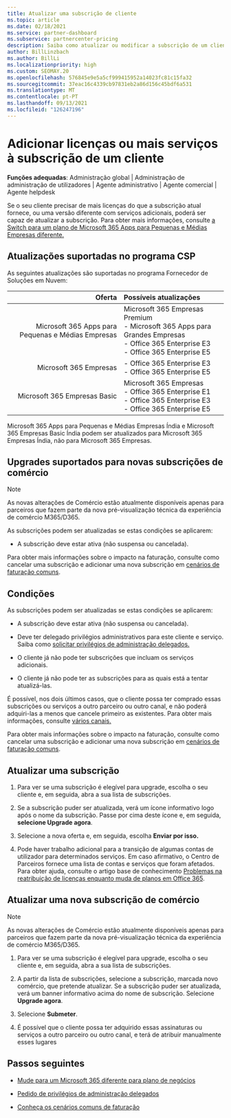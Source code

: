 ```yaml
---
title: Atualizar uma subscrição de cliente
ms.topic: article
ms.date: 02/18/2021
ms.service: partner-dashboard
ms.subservice: partnercenter-pricing
description: Saiba como atualizar ou modificar a subscrição de um cliente. Adicione mais licenças ou mude para uma versão diferente com mais serviços.
author: BillLinzbach
ms.author: BillLi
ms.localizationpriority: high
ms.custom: SEOMAY.20
ms.openlocfilehash: 576845e9e5a5cf999415952a14023fc81c15fa32
ms.sourcegitcommit: 37eac16c4339cb97831eb2a86d156c45bdf6a531
ms.translationtype: MT
ms.contentlocale: pt-PT
ms.lasthandoff: 09/13/2021
ms.locfileid: "126247196"
---
```

# <a name="add-licenses-or-more-services-to-a-customers-subscription"></a>Adicionar licenças ou mais serviços à subscrição de um cliente

**Funções adequadas**: Administração global | Administração de administração de utilizadores | Agente administrativo | Agente comercial | Agente helpdesk

Se o seu cliente precisar de mais licenças do que a subscrição atual fornece, ou uma versão diferente com serviços adicionais, poderá ser capaz de atualizar a subscrição. Para obter mais informações, consulte [a Switch para um plano de Microsoft 365 Apps para Pequenas e Médias Empresas diferente.](/microsoft-365/commerce/subscriptions/switch-to-a-different-plan)

## <a name="upgrades-supported-in-the-csp-program"></a>Atualizações suportadas no programa CSP <a id="upgradesubscription"></a>

As seguintes atualizações são suportadas no programa Fornecedor de Soluções em Nuvem:

| Oferta | Possíveis atualizações|
|---:|:---|
| Microsoft 365 Apps para Pequenas e Médias Empresas   | Microsoft 365 Empresas Premium <br/>  - Microsoft 365 Apps para Grandes Empresas <br/> - Office 365 Enterprise E3 <br/> - Office 365 Enterprise E5 <br/> |
| Microsoft 365 Empresas    | - Office 365 Enterprise E3 <br/> - Office 365 Enterprise E5 <br/> |
| Microsoft 365 Empresas Basic | Microsoft 365 Empresas <br/> - Office 365 Enterprise E1 <br/> - Office 365 Enterprise E3<br/> - Office 365 Enterprise E5 <br/> |

Microsoft 365 Apps para Pequenas e Médias Empresas Índia e Microsoft 365 Empresas Basic Índia podem ser atualizados para Microsoft 365 Empresas Índia, não para Microsoft 365 Empresas.

## <a name="upgrades-supported-for-new-commerce-subscriptions"></a>Upgrades suportados para novas subscrições de comércio<a id="upgradesubscriptionnewcommerce"></a>

> [!Note] 
> As novas alterações de Comércio estão atualmente disponíveis apenas para parceiros que fazem parte da nova pré-visualização técnica da experiência de comércio M365/D365.

As subscrições podem ser atualizadas se estas condições se aplicarem:

- A subscrição deve estar ativa (não suspensa ou cancelada).

Para obter mais informações sobre o impacto na faturação, consulte como cancelar uma subscrição e adicionar uma nova subscrição em [cenários de faturação comuns](common-billing-scenarios.md).

## <a name="conditions"></a>Condições

As subscrições podem ser atualizadas se estas condições se aplicarem:

- A subscrição deve estar ativa (não suspensa ou cancelada).

- Deve ter delegado privilégios administrativos para este cliente e serviço. Saiba como [solicitar privilégios de administração delegados.](request-a-relationship-with-a-customer.md)

- O cliente já não pode ter subscrições que incluam os serviços adicionais.

- O cliente já não pode ter as subscrições para as quais está a tentar atualizá-las.

É possível, nos dois últimos casos, que o cliente possa ter comprado essas subscrições ou serviços a outro parceiro ou outro canal, e não poderá adquiri-las a menos que cancele primeiro as existentes. Para obter mais informações, consulte [vários canais.](multichannel.md)

Para obter mais informações sobre o impacto na faturação, consulte como cancelar uma subscrição e adicionar uma nova subscrição em [cenários de faturação comuns](common-billing-scenarios.md).

## <a name="upgrade-a-subscription"></a>Atualizar uma subscrição

1. Para ver se uma subscrição é elegível para upgrade, escolha o seu cliente e, em seguida, abra a sua lista de subscrições.

2. Se a subscrição puder ser atualizada, verá um ícone informativo logo após o nome da subscrição. Passe por cima deste ícone e, em seguida, **selecione Upgrade agora**.

3. Selecione a nova oferta e, em seguida, escolha **Enviar por isso.**

4. Pode haver trabalho adicional para a transição de algumas contas de utilizador para determinados serviços. Em caso afirmativo, o Centro de Parceiros fornece uma lista de contas e serviços que foram afetados. Para obter ajuda, consulte o artigo base de conhecimento [Problemas na reatribuição de licenças enquanto muda de planos em Office 365](/microsoft-365/commerce/subscriptions/switch-to-a-different-plan).

## <a name="upgrade-a-new-commerce-subscription"></a>Atualizar uma nova subscrição de comércio

> [!Note] 
> As novas alterações de Comércio estão atualmente disponíveis apenas para parceiros que fazem parte da nova pré-visualização técnica da experiência de comércio M365/D365.

1. Para ver se uma subscrição é elegível para upgrade, escolha o seu cliente e, em seguida, abra a sua lista de subscrições.

2. A partir da lista de subscrições, selecione a subscrição, marcada novo comércio, que pretende atualizar. Se a subscrição puder ser atualizada, verá um banner informativo acima do nome de subscrição. Selecione **Upgrade agora**.

3. Selecione **Submeter**.

4. É possível que o cliente possa ter adquirido essas assinaturas ou serviços a outro parceiro ou outro canal, e terá de atribuir manualmente esses lugares

## <a name="next-steps"></a>Passos seguintes

- [Mude para um Microsoft 365 diferente para plano de negócios](/microsoft-365/commerce/subscriptions/switch-to-a-different-plan)

- [Pedido de privilégios de administração delegados](request-a-relationship-with-a-customer.md)

- [Conheça os cenários comuns de faturação](common-billing-scenarios.md)
